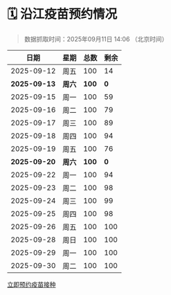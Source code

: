 # 🗓️ 沿江疫苗预约情况

> 数据抓取时间：2025年09月11日 14:06 （北京时间）

| 日期 | 星期 | 总数 | 剩余 |
|------|------|------|------|
| 2025-09-12 | 周五 | 100 | 14 |
| **2025-09-13** | **周六** | **100** | **0** |
| 2025-09-15 | 周一 | 100 | 59 |
| 2025-09-16 | 周二 | 100 | 79 |
| 2025-09-17 | 周三 | 100 | 89 |
| 2025-09-18 | 周四 | 100 | 94 |
| 2025-09-19 | 周五 | 100 | 76 |
| **2025-09-20** | **周六** | **100** | **0** |
| 2025-09-22 | 周一 | 100 | 94 |
| 2025-09-23 | 周二 | 100 | 98 |
| 2025-09-24 | 周三 | 100 | 99 |
| 2025-09-25 | 周四 | 100 | 98 |
| 2025-09-26 | 周五 | 100 | 100 |
| 2025-09-28 | 周日 | 100 | 100 |
| 2025-09-29 | 周一 | 100 | 100 |
| 2025-09-30 | 周二 | 100 | 100 |


<div class="button-container">
<a class="btn" href="http://yfzweb.ishequ.net/#/login" target="_blank">立即预约疫苗接种</a>
</div>
